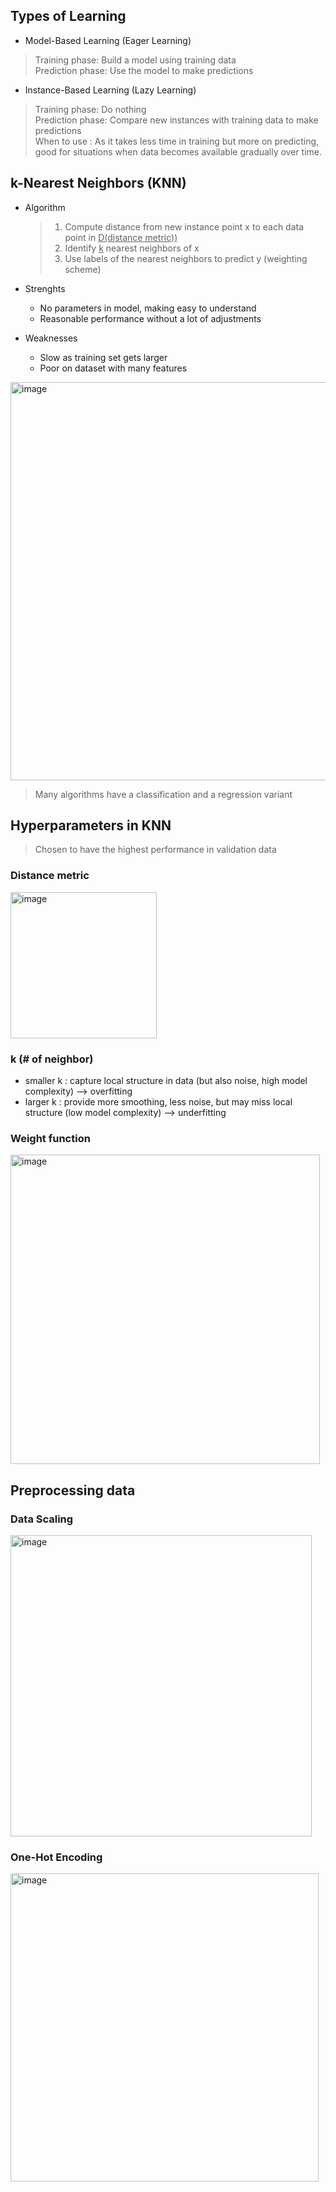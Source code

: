 ## Types of Learning  
- Model-Based Learning (Eager Learning)  
> Training phase: Build a model using training data  
> Prediction phase: Use the model to make predictions  

- Instance-Based Learning (Lazy Learning)  
> Training phase: Do nothing  
> Prediction phase: Compare new instances with training data to make predictions  
> When to use : As it takes less time in training but more on predicting, good for situations when data becomes available gradually over time.   

## k-Nearest Neighbors (KNN)
- Algorithm    
    > 1. Compute distance from new instance point x to each data point in <ins>D(distance metric))</ins>
    > 2. Identify <ins>k</ins> nearest neighbors of x
    > 3. Use labels of the nearest neighbors to predict y (weighting scheme)
    
- Strenghts  
    - No parameters in model, making easy to understand
    - Reasonable performance without a lot of adjustments
- Weaknesses
    - Slow as training set gets larger
    - Poor on dataset with many features

<img width="637" alt="image" src="https://github.com/user-attachments/assets/1ba15572-c807-4adb-98f0-2c798b96c082">  

> Many algorithms have a classification and a regression variant

## Hyperparameters in KNN
> Chosen to have the highest performance in validation data

### Distance metric
<img width="234" alt="image" src="https://github.com/user-attachments/assets/e6f4a927-3805-4080-9a5f-e9bf7babbc2b">

### k (# of neighbor)

- smaller k : capture local structure in data (but also noise, high model complexity) --> overfitting
- larger k : provide more smoothing, less noise, but may miss local structure (low model complexity) --> underfitting

### Weight function
<img width="495" alt="image" src="https://github.com/user-attachments/assets/6dc091ac-97e5-4fda-b3ea-1709cf097318">

## Preprocessing data

### Data Scaling
<img width="482" alt="image" src="https://github.com/user-attachments/assets/3c6bb057-b03b-4bbd-8811-8035eb668fe5">

### One-Hot Encoding
<img width="493" alt="image" src="https://github.com/user-attachments/assets/dc790602-161c-43d6-afb0-f4427866e433">
